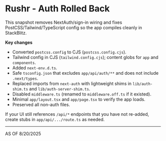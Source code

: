 # Rushr - Auth Rolled Back

This snapshot removes NextAuth/sign-in wiring and fixes PostCSS/Tailwind/TypeScript config so the app compiles cleanly in StackBlitz.

**Key changes**
- Converted `postcss.config` to CJS (`postcss.config.cjs`).
- Tailwind config in CJS (`tailwind.config.cjs`); content globs for `app` and `components`.
- Added `next-env.d.ts`.
- Safe `tsconfig.json` that excludes `app/api/auth/**` and does not include `.next/types`.
- Replaced imports from `next-auth` with lightweight shims in `lib/auth-shim.ts` and `lib/auth-server-shim.ts`.
- Disabled `middleware.ts` (renamed to `middleware.off.ts` if it existed).
- Minimal `app/layout.tsx` and `app/page.tsx` to verify the app loads.
- Preserved all non-auth files.

If your UI still references `/api/*` endpoints that you have not re-added, create stubs in `app/api/.../route.ts` as needed.

--------------------------
AS OF 8/20/2025
